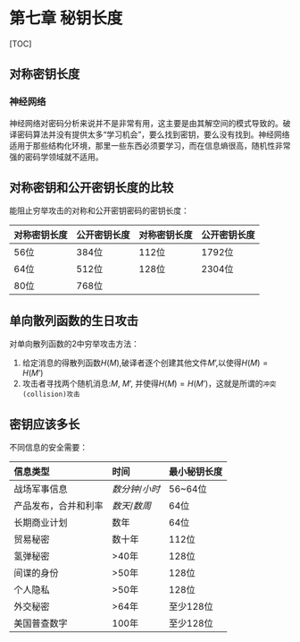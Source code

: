 # 第七章 秘钥长度
[TOC]



## 对称密钥长度

### 神经网络

神经网络对密码分析来说并不是非常有用，这主要是由其解空间的模式导致的。破译密码算法并没有提供太多“学习机会”，要么找到密钥，要么没有找到。神经网络适用于那些结构化环境，那里一些东西必须要学习，而在信息熵很高，随机性非常强的密码学领域就不适用。



## 对称密钥和公开密钥长度的比较

能阻止穷举攻击的对称和公开密钥密码的密钥长度：

| 对称密钥长度 | 公开密钥长度 | 对称密钥长度 | 公开密钥长度 |
| ------------ | ------------ | ------------ | ------------ |
| 56位         | 384位        | 112位        | 1792位       |
| 64位         | 512位        | 128位        | 2304位       |
| 80位         | 768位        |              |              |



## 单向散列函数的生日攻击

对单向散列函数的2中穷举攻击方法：

1. 给定消息的得散列函数$H(M)$,破译者逐个创建其他文件$M’$,以使得$H(M) = H(M’)$
2. 攻击者寻找两个随机消息:$M$, $M’$, 并使得$H(M) = H(M’)$，这就是所谓的`冲突(collision)攻击`



## 密钥应该多长

不同信息的安全需要：

|信息类型|时间|最小秘钥长度|
|:--|:--|:--|
|战场军事信息|$数分钟/小时$|56~64位|
|产品发布，合并和利率|$数天/数周$|64位|
|长期商业计划|数年|64位|
|贸易秘密|数十年|112位|
|氢弹秘密|>40年|128位|
|间谍的身份|>50年|128位|
|个人隐私|>50年|128位|
|外交秘密|>64年|至少128位|
|美国普查数字|100年|至少128位|
